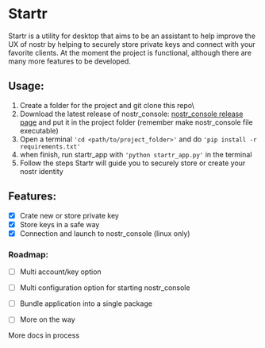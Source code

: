 
# Startr

Startr is a utility for desktop that aims to be an assistant to help improve the UX of nostr by helping to securely store private keys and connect with your favorite clients.
At the moment the project is functional, although there are many more features to be developed.

## Usage:

1. Create a folder for the project and git clone this repo\
2. Download the latest release of nostr_console: [nostr_console release page](https://github.com/vishalxl/nostr_console/releases/) and put it in the project folder (remember make nostr_console file executable)
3. Open a terminal `'cd <path/to/project_folder>'` and do `'pip install -r requirements.txt'`
4. when finish, run startr_app with `'python startr_app.py'` in the terminal
5. Follow the steps Startr will guide you to securely store or create your nostr identity

## Features:
 - [x] Crate new or store private key
 - [x] Store keys in a safe way
 - [x] Connection and launch to nostr_console (linux only)
### Roadmap:
 - [ ] Multi account/key option
 - [ ] Multi configuration option for starting nostr_console
 - [ ] Bundle application into a single package
 - [ ] More on the way

  

More docs in process
